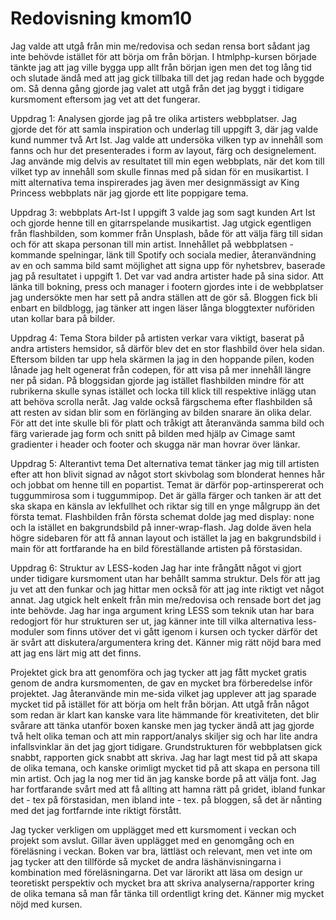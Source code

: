 ---
---
Redovisning kmom10
=========================

Jag valde att utgå från min me/redovisa och sedan rensa bort sådant jag inte behövde istället för att börja om från början. I htmlphp-kursen började tänkte jag att jag ville bygga upp allt från början igen men det tog lång tid och slutade ändå med att jag gick tillbaka till det jag redan hade och byggde om. Så denna gång gjorde jag valet att utgå från det jag byggt i tidigare kursmoment eftersom jag vet att det fungerar.

Uppdrag 1:
Analysen gjorde jag på tre olika artisters webbplatser. Jag gjorde det för att samla inspiration och underlag till uppgift 3, där jag valde kund nummer två Art Ist. Jag valde att undersöka vilken typ av innehåll som fanns och hur det presenterades i form av layout, färg och designelement. Jag använde mig delvis av resultatet till min egen webbplats, när det kom till vilket typ av innehåll som skulle finnas med på sidan för en musikartist. I mitt alternativa tema inspirerades jag även mer designmässigt av King Princess webbplats när jag gjorde ett lite poppigare tema.

Uppdrag 3: webbplats Art-Ist
I uppgift 3 valde jag som sagt kunden Art Ist och gjorde henne till en gitarrspelande musikartist. Jag utgick egentligen från flashbilden, som kommer från Unsplash, både för att välja färg till sidan och för att skapa personan till min artist. Innehållet på webbplatsen - kommande spelningar, länk till Spotify och sociala medier, återanvändning av en och samma bild samt möjlighet att signa upp för nyhetsbrev, baserade jag på resultatet i uppgift 1. Det var vad andra artister hade på sina sidor. Att länka till bokning, press och manager i footern gjordes inte i de webbplatser jag undersökte men har sett på andra ställen att de gör så. Bloggen fick bli enbart en bildblogg, jag tänker att ingen läser långa bloggtexter nuföriden utan kollar bara på bilder.

Uppdrag 4: Tema
Stora bilder på artisten verkar vara viktigt, baserat på andra artisters hemsidor, så därför blev det en stor flashbild över hela sidan. Eftersom bilden tar upp hela skärmen la jag in den hoppande pilen, koden lånade jag helt ogenerat från codepen, för att visa på mer innehåll längre ner på sidan. På bloggsidan gjorde jag istället flashbilden mindre för att rubrikerna skulle synas istället och locka till klick till respektive inlägg utan att behöva scrolla neråt. Jag valde också färgschema efter flashbilden så att resten av sidan blir som en förlänging av bilden snarare än olika delar. För att det inte skulle bli för platt och tråkigt att återanvända samma bild och färg varierade jag form och snitt på bilden med hjälp av Cimage samt gradienter i header och footer och skugga när man hovrar över länkar.

Uppdrag 5: Alterantivt tema
Det alternativa temat tänker jag mig till artisten efter att hon blivit signad av något stort skivbolag som blonderat hennes hår och jobbat om henne till en popartist. Temat är därför pop-artinspererat och tuggummirosa som i tuggummipop. Det är gälla färger och tanken är att det ska skapa en känsla av lekfullhet och riktar sig till en ynge målgrupp än det första temat. Flashbilden från första schemat dolde jag med display: none och la istället en bakgrundsbild på inner-wrap-flash. Jag dolde även hela högre sidebaren för att få annan layout och istället la jag en bakgrundsbild i main för att fortfarande ha en bild föreställande artisten på förstasidan.

Uppdrag 6: Struktur av LESS-koden
Jag har inte frångått något vi gjort under tidigare kursmoment utan har behållt samma struktur. Dels för att jag ju vet att den funkar och jag hittar men också för att jag inte riktigt vet något annat. Jag utgick helt enkelt från min me/redovisa och rensade bort det jag inte behövde. Jag har inga argument kring LESS som teknik utan har bara redogjort för hur strukturen ser ut, jag känner inte till vilka alternativa less-moduler som finns utöver det vi gått igenom i kursen och tycker därför det är svårt att diskutera/argumentera kring det. Känner mig rätt nöjd bara med att jag ens lärt mig att det finns.

Projektet gick bra att genomföra och jag tycker att jag fått mycket gratis genom de andra kursmomenten, de gav en mycket bra förberedelse inför projektet. Jag återanvände min me-sida vilket jag upplever att jag sparade mycket tid på istället för att börja om helt från början. Att utgå från något som redan är klart kan kanske vara lite hämmande för kreativiteten, det blir svårare att tänka utanför boxen kanske men jag tycker ändå att jag gjorde två helt olika teman och att min rapport/analys skiljer sig och har lite andra infallsvinklar än det jag gjort tidigare. Grundstrukturen för webbplatsen gick snabbt, rapporten gick snabbt att skriva. Jag har lagt mest tid på att skapa de olika temana, och kanske orimligt mycket tid på att skapa en persona till min artist. Och jag la nog mer tid än jag kanske borde på att välja font. Jag har fortfarande svårt med att få allting att hamna rätt på gridet, ibland funkar det - tex på förstasidan, men ibland inte - tex. på bloggen, så det är nånting med det jag fortfarnde inte riktigt förstått.

Jag tycker verkligen om upplägget med ett kursmoment i veckan och projekt som avslut. Gillar även upplägget med en genomgång och en föreläsning i veckan. Boken var bra, lättläst och relevant, men vet inte om jag tycker att den tillförde så mycket de andra läshänvisningarna i kombination med föreläsningarna.
Det var lärorikt att läsa om design ur teoretiskt perspektiv och mycket bra att skriva analyserna/rapporter kring de olika temana så man får tänka till ordentligt kring det. Känner mig mycket nöjd med kursen.
